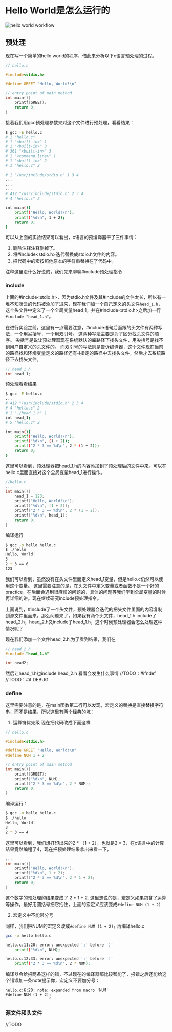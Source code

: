 # Hello World是怎么运行的

![hello world workflow](resource/helloworld_workflow.png)

## 预处理

现在写一个简单的hello world的程序，借此来分析以下c语言预处理的过程。
```c
// hello.c

#include<stdio.h>

#define GREET "Hello, World!\n"

// entry point of main method
int main(){
    printf(GREET);
    return 0;
}
```

接着我们用gcc预处理参数来对这个文件进行预处理，看看结果：

```bash
$ gcc -E hello.c
# 1 "hello.c"
# 1 "<built-in>" 1
# 1 "<built-in>" 3
# 361 "<built-in>" 3
# 1 "<command line>" 1
# 1 "<built-in>" 2
# 1 "hello.c" 2

# 1 "/usr/include/stdio.h" 1 3 4
...
...
...
# 412 "/usr/include/stdio.h" 2 3 4
# 4 "hello.c" 2

int main(){
    printf("Hello, World!\n");
    printf("%d\n", 1 + 2);
    return 0;
}
```

可以从上面的实验结果可以看出，c语言的预编译器干了三件事情：
1. 删除注释注释删掉了。
2. 将#include<stdio.h>迭代替换成stdio.h文件的内容。
3. 把代码中的宏按照他原本的字符串替换在了代码中。

注释这里没什么好说的，我们先来聊聊#include预处理指令

### include
上面的#include<stdio.h>，因为stdio.h文件及其#include的文件太长，所以有一堆不知所云的代码被添加了进来，现在我们加一个自己定义的头文件`head_1.h`，这个头文件中定义了一个全局变量head_1。并在#include<stdio.h>之后加一行`#include "head_1.h"`。

在进行实验之前，这里有一点需要注意，#include语句后面跟的头文件有两种写法，一个用尖括号，一个用双引号。
这两种写法主要是为了区分找头文件的顺序。
尖括号是说让预处理器现在系统默认的库路径下找头文件，用尖括号是找不到用户自定义的头文件的。
而双引号的写法则是告诉编译器，这个文件现在当前的路径找和环境变量定义的路径还有-I指定的路径中去找头文件，然后才去系统路径下去找头文件。

```c
// head_1.h
int head_1;
```

预处理看看结果
```bash
$ gcc -E hello.c
...
# 412 "/usr/include/stdio.h" 2 3 4
# 4 "hello.c" 2
# 1 "./head_1.h" 1
int head_1;
# 5 "hello.c" 2

int main(){
    printf("Hello, World!\n");
    printf("%d\n", (1 + 2));
    printf("2 * 3 == %d\n", 2 * (1 + 2));
    return 0;
}
```

这里可以看到，预处理器把head_1.h的内容添加到了预处理后的文件中来。可以在hello.c里面直接对这个全局变量head_1进行操作。
```c
//hello.c
...
int main(){
	head_1 = 123;
    printf("Hello, World!\n");
    printf("%d\n", (1 + 2));
    printf("2 * 3 == %d\n", 2 * (1 + 2));
    printf("%d\n", head_1);
    return 0;
}
```

编译运行
```bash
$ gcc -o hello hello.c
$ ./hello
Hello, World!
3
2 * 3 == 6
123
```
我们可以看到，虽然没有在头文件里面定义head_1变量，但是hello.c仍然可以使用这个变量。
这里需要注意的是，在头文件中定义变量或者函数不是一个好的practice，在后面会遇到很麻烦的问题的，具体的问题等我们学到全局变量的时候再详细的讲。现在继续研究include预处理指令。

上面说到，#include了一个头文件，预处理器会迭代的把头文件里面的内容复制到源文件里面来。那么问题来了，如果我有两个头文件，head_1.h include了head_2.h，head_2.h又include了head_1.h，这个时候预处理器会怎么处理这种情况呢？

现在我们添加一个文件head_2.h,为了看到结果，我们在
```c
// head_2.h
#include "head_1.h"

int head2;
```

然后让head_1.h也include head_2.h
看看会发生什么事情
//TODO：#ifndef
//TODO：#if DEBUG




### define
这里需要注意的是，在main函数第二行可以发现，宏定义的替换是直接替换字符串，而不是结果，所以这里有两个经典的坑：

1. 运算符优先级
现在把代码改成下面这样
```c
// hello.c

#include<stdio.h>

#define GREET "Hello, World!\n"
#define NUM 1 + 2

// entry point of main method
int main(){
    printf(GREET);
    printf("%d\n", NUM);
    printf("2 * 3 == %d\n", 2 * NUM);
    return 0;
}
```

编译运行：
```bash
$ gcc -o hello hello.c
$ ./hello
Hello, World!
3
2 * 3 == 4
```

这里可以看到，我们想打印出来的2 * （1 + 2），也就是2 * 3，在c语言中的计算结果竟然编程了4，现在把预处理结果拿出来看一下，
```c
...
int main(){
    printf("Hello, World!\n");
    printf("%d\n", 1 + 2);
    printf("2 * 3 == %d\n", 2 * 1 + 2);
    return 0;
}
```
这个数字的预处理的结果变成了 2 * 1 + 2.
这里想说的是，宏定义如果包含了运算等操作，最好用圆括号把它括住，上面的宏定义应该变成`#define NUM (1 + 2)`

2. 宏定义中不能带分号

同样，我们把NUM的宏定义改成`#define NUM (1 + 2);`
再编译hello.c
```bash
gcc -o hello hello.c

hello.c:11:20: error: unexpected ';' before ')'
    printf("%d\n", NUM);

hello.c:12:33: error: unexpected ';' before ')'
    printf("2 * 3 == %d\n", 2 * NUM);
```
编译器会给报两条这样的错，不过现在的编译器都比较智能了，报错之后还能给这个错误加一条note提示你，宏定义不要加分号：
```
hello.c:6:20: note: expanded from macro 'NUM'
#define NUM (1 + 2);
                   ^
```

### 源文件和头文件
//TODO
